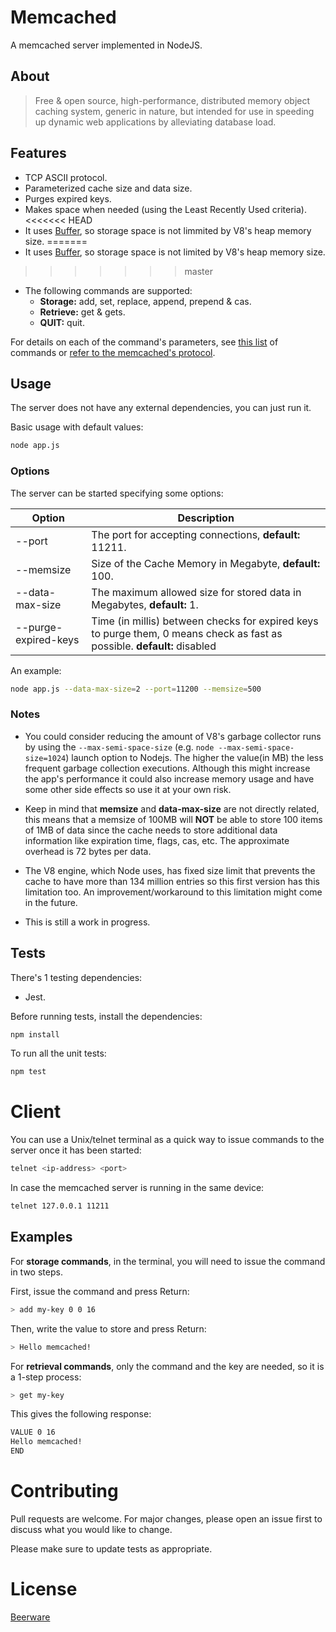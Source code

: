 # Memcached

A memcached server implemented in NodeJS.

## About
> Free & open source, high-performance, distributed memory object caching system, generic in nature, but intended for use in speeding up dynamic web applications by alleviating database load.

## Features

- TCP ASCII protocol.
- Parameterized cache size and data size.
- Purges expired keys.
- Makes space when needed (using the Least Recently Used criteria).
<<<<<<< HEAD
- It uses [Buffer](https://nodejs.org/api/buffer.html), so storage space is not limmited by V8's heap memory size.
=======
- It uses [Buffer](https://nodejs.org/api/buffer.html), so storage space is not limited by V8's heap memory size.
>>>>>>> master
- The following commands are supported: 
  - **Storage:** add, set, replace, append, prepend & cas.
  - **Retrieve:** get & gets.
  - **QUIT:** quit.

For details on each of the command's parameters, see [this list](https://lzone.de/cheat-sheet/memcached) of commands or [refer to the memcached's protocol](https://github.com/memcached/memcached/blob/master/doc/protocol.txt).

## Usage

The server does not have any external dependencies, you can just run it.

Basic usage with default values:

```bash
node app.js
```
### Options

The server can be started specifying some options:

| Option              | Description                                                            |
|---------------------|------------------------------------------------------------------------|
| --port              | The port for accepting connections, **default:** 11211.                |
| --memsize           | Size of the Cache Memory in Megabyte, **default:** 100.                |
| --data-max-size     | The maximum allowed size for stored data in Megabytes, **default:** 1. |
| --purge-expired-keys| Time (in millis) between checks for expired keys to purge them, 0 means check as fast as possible. **default:** disabled|


An example:
```bash
node app.js --data-max-size=2 --port=11200 --memsize=500
```
### Notes

- You could consider reducing the amount of V8's garbage collector runs by using the `--max-semi-space-size` (e.g. `node --max-semi-space-size=1024`) launch option to Nodejs. The higher the value(in MB) the less frequent garbage collection executions. Although this might increase the app's performance it could also increase memory usage and have some other side effects so use it at your own risk.

- Keep in mind that **memsize** and **data-max-size** are not directly related, this means that a memsize of 100MB will **NOT** be able to store 100 items of 1MB of data since the cache needs to store additional data information like expiration time, flags, cas, etc. The approximate overhead is 72 bytes per data.

- The V8 engine, which Node uses, has fixed size limit that prevents the cache to have more than 134 million entries so this first version has this limitation too. An improvement/workaround to this limitation might come in the future.

- This is still a work in progress. 

## Tests

There's 1 testing dependencies:

- Jest.

Before running tests, install the dependencies:

```bash
npm install
```

To run all the unit tests:


```bash
npm test
```

# Client

You can use a Unix/telnet terminal as a quick way to issue commands to the server once it has been started:

```bash
telnet <ip-address> <port> 
```

In case the memcached server is running in the same device:

```bash
telnet 127.0.0.1 11211
```

## Examples

For **storage commands**, in the terminal, you will need to issue the command in two steps.

First, issue the command and press Return:

```bash
> add my-key 0 0 16
```

Then, write the value to store and press Return:

```bash
> Hello memcached!
```

For **retrieval commands**, only the command and the key are needed, so it is a 1-step process:

```bash
> get my-key
```

This gives the following response:

```bash
VALUE 0 16
Hello memcached!
END
```

# Contributing
Pull requests are welcome. For major changes, please open an issue first to discuss what you would like to change.

Please make sure to update tests as appropriate.

# License
[Beerware](https://spdx.org/licenses/Beerware.html)
